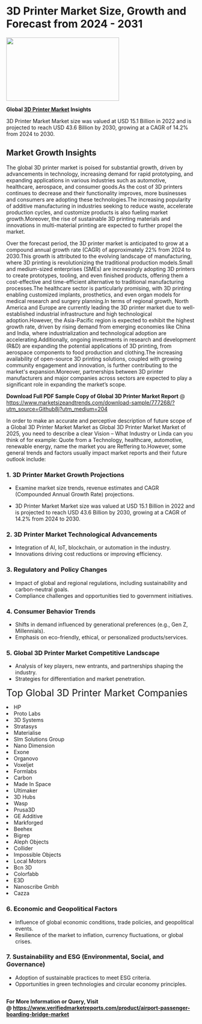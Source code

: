 <H1>3D Printer Market Size, Growth and Forecast from 2024 - 2031</H1><img class="aligncenter size-medium wp-image-584254" src="https://thirdeyenews.in/wp-content/uploads/2024/09/Global-Market-Research-300x168.jpeg" alt="" width="300" height="168" /><p><strong>Global&nbsp;<a href="https://www.marketsizeandtrends.com/download-sample/777268/?utm_source=Github8j?utm_medium=204">3D Printer Market</a> Insights</strong></p><p>3D Printer Market Market size was valued at USD 15.1 Billion in 2022 and is projected to reach USD 43.6 Billion by 2030, growing at a CAGR of 14.2% from 2024 to 2030.</p><p><h2>Market Growth Insights</h2> <p>The global 3D printer market is poised for substantial growth, driven by advancements in technology, increasing demand for rapid prototyping, and expanding applications in various industries such as automotive, healthcare, aerospace, and consumer goods.As the cost of 3D printers continues to decrease and their functionality improves, more businesses and consumers are adopting these technologies.The increasing popularity of additive manufacturing in industries seeking to reduce waste, accelerate production cycles, and customize products is also fueling market growth.Moreover, the rise of sustainable 3D printing materials and innovations in multi-material printing are expected to further propel the market.</p> <p>Over the forecast period, the 3D printer market is anticipated to grow at a compound annual growth rate (CAGR) of approximately 22% from 2024 to 2030.This growth is attributed to the evolving landscape of manufacturing, where 3D printing is revolutionizing the traditional production models.Small and medium-sized enterprises (SMEs) are increasingly adopting 3D printers to create prototypes, tooling, and even finished products, offering them a cost-effective and time-efficient alternative to traditional manufacturing processes.The healthcare sector is particularly promising, with 3D printing enabling customized implants, prosthetics, and even organ models for medical research and surgery planning.In terms of regional growth, North America and Europe are currently leading the 3D printer market due to well-established industrial infrastructure and high technological adoption.However, the Asia-Pacific region is expected to exhibit the highest growth rate, driven by rising demand from emerging economies like China and India, where industrialization and technological adoption are accelerating.Additionally, ongoing investments in research and development (R&D) are expanding the potential applications of 3D printing, from aerospace components to food production and clothing.The increasing availability of open-source 3D printing solutions, coupled with growing community engagement and innovation, is further contributing to the market's expansion.Moreover, partnerships between 3D printer manufacturers and major companies across sectors are expected to play a significant role in expanding the market’s scope.<p><span class=""><strong>Download Full PDF Sample Copy of Global 3D Printer Market Report</strong> @ <a href="https://www.marketsizeandtrends.com/download-sample/777268/?utm_source=Github8j?utm_medium=204" target="_blank">https://www.marketsizeandtrends.com/download-sample/777268/?utm_source=Github8j?utm_medium=204</a></span></p><p>In order to make an accurate and perceptive description of future scope of a Global&nbsp;3D Printer Market Market as Global&nbsp;3D Printer Market Market of 2025, you need to describe a clear Vision &ndash; What Industry or Linda can you think of for example: Quote from a Technology, healthcare, automotive, renewable energy, name the market you are Reffering to.However, some general trends and factors usually impact market reports and their future outlook include:</p><h3>1.&nbsp;<strong>3D Printer Market Growth Projections</strong></h3><ul><li>Examine market size trends, revenue estimates and CAGR (Compounded Annual Growth Rate) projections.</li><li><p>3D Printer Market Market size was valued at USD 15.1 Billion in 2022 and is projected to reach USD 43.6 Billion by 2030, growing at a CAGR of 14.2% from 2024 to 2030.</p></li></ul><h3>2.&nbsp;<strong>3D Printer Market Technological Advancements</strong></h3><ul><li>Integration of AI, IoT, blockchain, or automation in the industry.</li><li>Innovations driving cost reductions or improving efficiency.</li></ul><h3>3.&nbsp;<strong>Regulatory and Policy Changes</strong></h3><ul><li>Impact of global and regional regulations, including sustainability and carbon-neutral goals.</li><li>Compliance challenges and opportunities tied to government initiatives.</li></ul><h3>4.&nbsp;<strong>Consumer Behavior Trends</strong></h3><ul><li>Shifts in demand influenced by generational preferences (e.g., Gen Z, Millennials).</li><li>Emphasis on eco-friendly, ethical, or personalized products/services.</li></ul><h3>5.&nbsp;<strong>Global 3D Printer Market Competitive Landscape</strong></h3><ul><li>Analysis of key players, new entrants, and partnerships shaping the industry.</li><li>Strategies for differentiation and market penetration.</li></ul><p data-pm-slice="1 1 []"><span style="color: inherit; font-family: inherit; font-size: 25px;">Top Global 3D Printer Market Companies</span></p><div class="" data-test-id=""><p><li>HP</li><li> Proto Labs</li><li> 3D Systems</li><li> Stratasys</li><li> Materialise</li><li> Slm Solutions Group</li><li> Nano Dimension</li><li> Exone</li><li> Organovo</li><li> Voxeljet</li><li> Formlabs</li><li> Carbon</li><li> Made In Space</li><li> Ultimaker</li><li> 3D Hubs</li><li> Wasp</li><li> Prusa3D</li><li> GE Additive</li><li> Markforged</li><li> Beehex</li><li> Bigrep</li><li> Aleph Objects</li><li> Collider</li><li> Impossible Objects</li><li> Local Motors</li><li> Bcn 3D</li><li> Colorfabb</li><li> E3D</li><li> Nanoscribe Gmbh</li><li> Cazza</li></p></div><h3>6.&nbsp;<strong>Economic and Geopolitical Factors</strong></h3><ul><li>Influence of global economic conditions, trade policies, and geopolitical events.</li><li>Resilience of the market to inflation, currency fluctuations, or global crises.</li></ul><h3>7.&nbsp;<strong>Sustainability and ESG (Environmental, Social, and Governance)</strong></h3><ul><li>Adoption of sustainable practices to meet ESG criteria.</li><li>Opportunities in green technologies and circular economy principles.</li></ul><h2><strong style="font-size: 14px;">For More Information or Query, Visit @&nbsp;</strong><a style="background-color: #ffffff; font-size: 14px;" href="https://www.marketsizeandtrends.com/report/3d-printer-market/" target="_blank">https://www.verifiedmarketreports.com/product/airport-passenger-boarding-bridge-market</a></h2>
